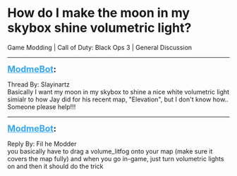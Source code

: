 # How do I make the moon in my skybox shine volumetric light?
Game Modding | Call of Duty: Black Ops 3 | General Discussion

---
<strong style="font-size: 1.4em;"><span style="text-decoration: underline;text-decoration-color: #34a7f9;"><span style="color:#34a7f9;">ModmeBot</span></span>:</strong>

<p>Thread By: Slayinartz<br />Basically I want my moon in my skybox to shine a nice white volumetric light simialr to how Jay did for his recent map, &quot;Elevation&quot;, but I don&#39;t know how.. Someone please help!!!</p>

---
<strong style="font-size: 1.4em;"><span style="text-decoration: underline;text-decoration-color: #34a7f9;"><span style="color:#34a7f9;">ModmeBot</span></span>:</strong>

<p>Reply By: Fil he Modder<br />you basically have to drag a volume_litfog onto your map (make sure it covers the map fully) and when you go in-game, just turn volumetric lights on and then it should do the trick</p>
